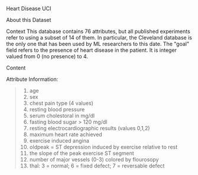 Heart Disease UCI

About this Dataset

Context
This database contains 76 attributes, but all published experiments refer to using a subset of 14 of them. In particular, the Cleveland database is the only one that has been used by ML researchers to this date. The "goal" field refers to the presence of heart disease in the patient. It is integer valued from 0 (no presence) to 4.

Content

Attribute Information: 
> 1. age 
> 2. sex 
> 3. chest pain type (4 values) 
> 4. resting blood pressure 
> 5. serum cholestoral in mg/dl 
> 6. fasting blood sugar > 120 mg/dl
> 7. resting electrocardiographic results (values 0,1,2)
> 8. maximum heart rate achieved 
> 9. exercise induced angina 
> 10. oldpeak = ST depression induced by exercise relative to rest 
> 11. the slope of the peak exercise ST segment 
> 12. number of major vessels (0-3) colored by flourosopy 
> 13. thal: 3 = normal; 6 = fixed defect; 7 = reversable defect
